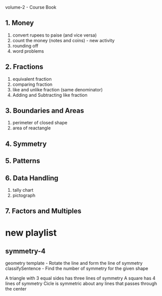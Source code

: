 volume-2 - Course Book

## 1. Money

1. convert rupees to paise (and vice versa)
2. count the money (notes and coins) - new activity
3. rounding off
4. word problems

## 2. Fractions

1. equivalent fraction
2. comparing fraction
3. like and unlike fraction (same denominator)
4. Adding and Subtracting like fraction

## 3. Boundaries and Areas

1. perimeter of closed shape
2. area of reactangle

## 4. Symmetry

## 5. Patterns

## 6. Data Handling

1. tally chart
2. pictograph

## 7. Factors and Multiples

# new playlist

## symmetry-4

geometry template - Rotate the line and form the line of symmetry
classifySentence - Find the number of symmetry for the given shape

A triangle with 3 equal sides has three lines of symmetry
A square has 4 lines of symmetry
Cicle is symmetric about any lines that passes through the center
